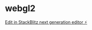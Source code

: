 # webgl2

[Edit in StackBlitz next generation editor ⚡️](https://stackblitz.com/~/github.com/ThisGuyCodes/webgl2)